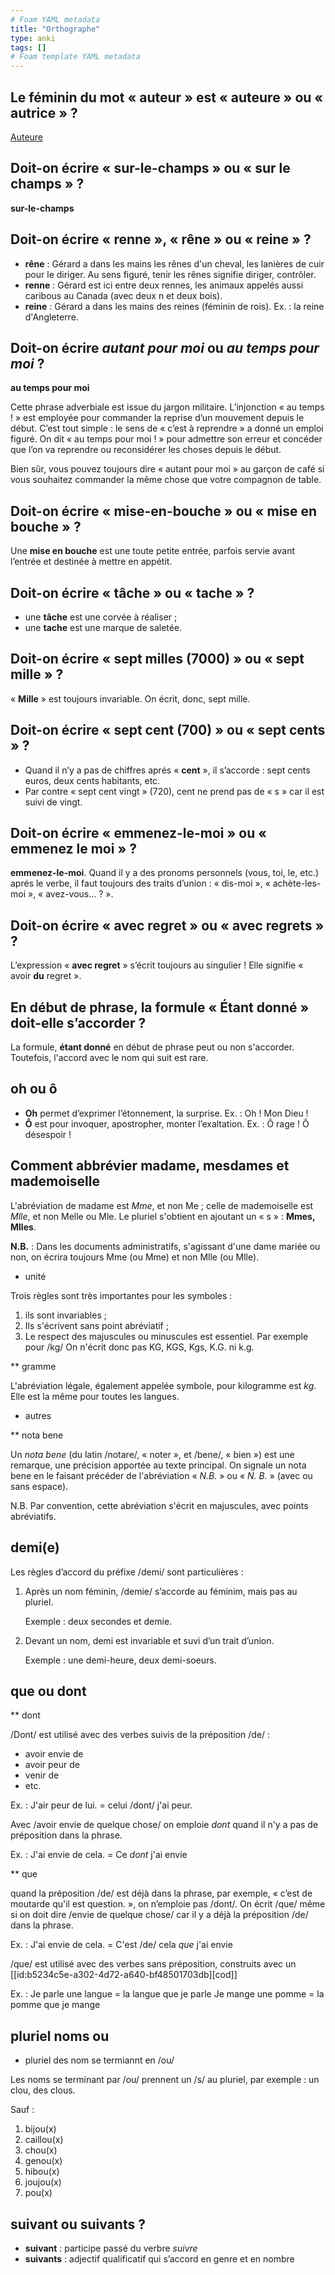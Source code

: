 ```yaml
---
# Foam YAML metadata
title: "Orthographe"
type: anki
tags: []
# Foam template YAML metadata
---
```


## Le féminin du mot « **auteur** » est « auteure » ou « autrice » ?

<!-- notecardId: 1702240225556 -->

[Auteure](https://www.lalanguefrancaise.com/orthographe/auteure-ou-autrice)

## Doit-on écrire « sur-le-champs » ou « sur le champs » ?

**sur-le-champs**

## Doit-on écrire « renne », « rêne » ou « reine » ?

- **rêne** : Gérard a dans les mains les rênes d'un cheval, les lanières de cuir
  pour le diriger. Au sens figuré, tenir les rênes signifie diriger, contrôler.
- **renne** : Gérard est ici entre deux rennes, les animaux appelés aussi caribous
  au Canada (avec deux n et deux bois).
- **reine** : Gérard a dans les mains des reines (féminin de rois). Ex. : la
  reine d'Angleterre.

## Doit-on écrire _autant pour moi_ ou _au temps pour moi_ ?

**au temps pour moi**

Cette phrase adverbiale est issue du jargon militaire. L’injonction « au temps !
» est employée pour commander la reprise d’un mouvement depuis le début. C’est
tout simple : le sens de « c’est à reprendre » a donné un emploi figuré. On dit
« au temps pour moi ! » pour admettre son erreur et concéder que l’on va reprendre
ou reconsidérer les choses depuis le début.

Bien sûr, vous pouvez toujours dire « autant pour moi » au garçon de café si
vous souhaitez commander la même chose que votre compagnon de table.

## Doit-on écrire « mise-en-bouche » ou « mise en bouche » ?

Une **mise en bouche** est une toute petite entrée, parfois servie avant l’entrée
et destinée à mettre en appétit.

## Doit-on écrire « tâche » ou « tache » ?

- une **tâche** est une corvée à réaliser ;
- une **tache** est une marque de saletée.

## Doit-on écrire « sept milles (7000) » ou « sept mille » ?

« **Mille** » est toujours invariable. On écrit, donc, sept mille.

## Doit-on écrire « sept cent (700) » ou « sept cents » ?

- Quand il n’y a pas de chiffres aprés « **cent** », il s’accorde : sept cents
  euros, deux cents habitants, etc.
- Par contre « sept cent vingt » (720), cent ne prend pas de « s » car il est
  suivi de vingt.

## Doit-on écrire « emmenez-le-moi » ou « emmenez le moi » ?

**emmenez-le-moi**. Quand il y a des pronoms personnels (vous, toi, le, etc.)
aprés le verbe, il faut toujours des traits d’union : « dis-moi », « achète-les-moi »,
« avez-vous... ? ».

## Doit-on écrire « avec regret » ou « avec regrets » ?

L’expression « **avec regret** » s’écrit toujours au singulier ! Elle signifie
« avoir **du** regret ».

## En début de phrase, la formule « Étant donné » doit-elle s’accorder ?

La formule, **étant donné** en début de phrase peut ou non s'accorder. Toutefois,
l'accord avec le nom qui suit est rare.

## oh ou ô

- **Oh** permet d’exprimer l’étonnement, la surprise. Ex. : Oh ! Mon Dieu !
- **Ô** est pour invoquer, apostropher, monter l’exaltation. Ex. : Ô rage ! Ô
  désespoir !

## Comment abbrévier madame, mesdames et mademoiselle

L'abréviation de madame est _Mme_, et non Me ; celle de mademoiselle est _Mlle_,
et non Melle ou Mle. Le pluriel s'obtient en ajoutant un « s » : **Mmes, Mlles**.

**N.B.** : Dans les documents administratifs, s'agissant d'une dame mariée ou non,
on écrira toujours Mme (ou Mme) et non Mlle (ou Mlle).

- unité

Trois règles sont très importantes pour les symboles :

1. ils sont invariables ;
2. Ils s'écrivent sans point abréviatif ;
3. Le respect des majuscules ou minuscules est essentiel. Par exemple pour /kg/
   On n'écrit donc pas KG, KGS, Kgs, K.G. ni k.g.

\*\* gramme

L'abréviation légale, également appelée symbole, pour kilogramme est _kg_.
Elle est la même pour toutes les langues.

- autres

\*\* nota bene

Un _nota bene_ (du latin /notare/, « noter », et /bene/, « bien ») est une
remarque, une précision apportée au texte principal. On signale un nota bene
en le faisant précéder de l'abréviation « _N.B._ » ou « _N. B._ » (avec ou
sans espace).

N.B. Par convention, cette abréviation s'écrit en majuscules, avec points
abréviatifs.

## demi(e)

Les règles d’accord du préfixe /demi/ sont particulières :

1. Après un nom féminin, /demie/ s’accorde au féminim, mais pas au pluriel.

   Exemple : deux secondes et demie.

2. Devant un nom, demi est invariable et suvi d’un trait d’union.

   Exemple : une demi-heure, deux demi-soeurs.

## que ou dont

\*\* dont

/Dont/ est utilisé avec des verbes suivis de la préposition /de/ :

- avoir envie de
- avoir peur de
- venir de
- etc.

Ex. : J'air peur de lui. = celui /dont/ j'ai peur.

Avec /avoir envie de quelque chose/ on emploie _dont_ quand il n'y a pas de
préposition dans la phrase.

Ex. : J'ai envie de cela. = Ce _dont_ j'ai envie

\*\* que

quand la préposition /de/ est déjà dans la phrase, par exemple, « c’est de
moutarde qu'il est question. », on n’emploie pas /dont/. On écrit /que/ même si
on doit dire /envie de quelque chose/ car il y a déjà la préposition /de/
dans la phrase.

Ex. : J'ai envie de cela. = C'est /de/ cela _que_ j'ai envie

/que/ est utilisé avec des verbes sans préposition, construits avec un [[id:b5234c5e-a302-4d72-a640-bf48501703db][cod]]

Ex. : Je parle une langue = la langue que je parle
Je mange une pomme = la pomme que je mange

## pluriel noms ou

- pluriel des nom se termiannt en /ou/

Les noms se terminant par /ou/ prennent un /s/ au pluriel, par exemple : un clou, des clous.

Sauf :

1. bijou(x)
2. caillou(x)
3. chou(x)
4. genou(x)
5. hibou(x)
6. joujou(x)
7. pou(x)

## suivant ou suivants ?

- **suivant** : participe passé du verbre _suivre_
- **suivants** : adjectif qualificatif qui s’accord en genre et en nombre
